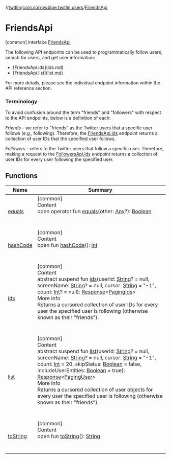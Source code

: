 //[twitlin](../../index.md)/[com.sorrowblue.twitlin.users](../index.md)/[FriendsApi](index.md)



# FriendsApi  
 [common] interface [FriendsApi](index.md)

The following API endpoints can be used to programmatically follow users, search for users, and get user information:

<ul><li>[FriendsApi.ids](ids.md)</li><li>[FriendsApi.list](list.md)</li></ul>

For more details, please see the individual endpoint information within the API reference section.



###  Terminology  


To avoid confusion around the term "friends" and "followers" with respect to the API endpoints, below is a definition of each:



*Friends* - we refer to "friends" as the Twitter users that a specific user follows (e.g., following). Therefore, the [FriendsApi.ids](ids.md) endpoint returns a collection of user IDs that the specified user follows.



*Followers* - refers to the Twitter users that follow a specific user. Therefore, making a request to the [FollowersApi.ids](../-followers-api/ids.md) endpoint returns a collection of user IDs for every user following the specified user.

   


## Functions  
  
|  Name|  Summary| 
|---|---|
| <a name="kotlin/Any/equals/#kotlin.Any?/PointingToDeclaration/"></a>[equals](../../com.sorrowblue.twitlin.v2.users/-users-api/-expansion/-companion/index.md#%5Bkotlin%2FAny%2Fequals%2F%23kotlin.Any%3F%2FPointingToDeclaration%2F%5D%2FFunctions%2F1930806739)| <a name="kotlin/Any/equals/#kotlin.Any?/PointingToDeclaration/"></a>[common]  <br>Content  <br>open operator fun [equals](../../com.sorrowblue.twitlin.v2.users/-users-api/-expansion/-companion/index.md#%5Bkotlin%2FAny%2Fequals%2F%23kotlin.Any%3F%2FPointingToDeclaration%2F%5D%2FFunctions%2F1930806739)(other: [Any](https://kotlinlang.org/api/latest/jvm/stdlib/kotlin/-any/index.html)?): [Boolean](https://kotlinlang.org/api/latest/jvm/stdlib/kotlin/-boolean/index.html)  <br><br><br>
| <a name="kotlin/Any/hashCode/#/PointingToDeclaration/"></a>[hashCode](../../com.sorrowblue.twitlin.v2.users/-users-api/-expansion/-companion/index.md#%5Bkotlin%2FAny%2FhashCode%2F%23%2FPointingToDeclaration%2F%5D%2FFunctions%2F1930806739)| <a name="kotlin/Any/hashCode/#/PointingToDeclaration/"></a>[common]  <br>Content  <br>open fun [hashCode](../../com.sorrowblue.twitlin.v2.users/-users-api/-expansion/-companion/index.md#%5Bkotlin%2FAny%2FhashCode%2F%23%2FPointingToDeclaration%2F%5D%2FFunctions%2F1930806739)(): [Int](https://kotlinlang.org/api/latest/jvm/stdlib/kotlin/-int/index.html)  <br><br><br>
| <a name="com.sorrowblue.twitlin.users/FriendsApi/ids/#kotlin.String?#kotlin.String?#kotlin.String#kotlin.Int?/PointingToDeclaration/"></a>[ids](ids.md)| <a name="com.sorrowblue.twitlin.users/FriendsApi/ids/#kotlin.String?#kotlin.String?#kotlin.String#kotlin.Int?/PointingToDeclaration/"></a>[common]  <br>Content  <br>abstract suspend fun [ids](ids.md)(userId: [String](https://kotlinlang.org/api/latest/jvm/stdlib/kotlin/-string/index.html)? = null, screenName: [String](https://kotlinlang.org/api/latest/jvm/stdlib/kotlin/-string/index.html)? = null, cursor: [String](https://kotlinlang.org/api/latest/jvm/stdlib/kotlin/-string/index.html) = "-1", count: [Int](https://kotlinlang.org/api/latest/jvm/stdlib/kotlin/-int/index.html)? = null): [Response](../../com.sorrowblue.twitlin.client/-response/index.md)<[PagingIds](../-paging-ids/index.md)>  <br>More info  <br>Returns a cursored collection of user IDs for every user the specified user is following (otherwise known as their "friends").  <br><br><br>
| <a name="com.sorrowblue.twitlin.users/FriendsApi/list/#kotlin.String?#kotlin.String?#kotlin.String#kotlin.Int#kotlin.Boolean#kotlin.Boolean/PointingToDeclaration/"></a>[list](list.md)| <a name="com.sorrowblue.twitlin.users/FriendsApi/list/#kotlin.String?#kotlin.String?#kotlin.String#kotlin.Int#kotlin.Boolean#kotlin.Boolean/PointingToDeclaration/"></a>[common]  <br>Content  <br>abstract suspend fun [list](list.md)(userId: [String](https://kotlinlang.org/api/latest/jvm/stdlib/kotlin/-string/index.html)? = null, screenName: [String](https://kotlinlang.org/api/latest/jvm/stdlib/kotlin/-string/index.html)? = null, cursor: [String](https://kotlinlang.org/api/latest/jvm/stdlib/kotlin/-string/index.html) = "-1", count: [Int](https://kotlinlang.org/api/latest/jvm/stdlib/kotlin/-int/index.html) = 20, skipStatus: [Boolean](https://kotlinlang.org/api/latest/jvm/stdlib/kotlin/-boolean/index.html) = false, includeUserEntities: [Boolean](https://kotlinlang.org/api/latest/jvm/stdlib/kotlin/-boolean/index.html) = true): [Response](../../com.sorrowblue.twitlin.client/-response/index.md)<[PagingUser](../-paging-user/index.md)>  <br>More info  <br>Returns a cursored collection of user objects for every user the specified user is following (otherwise known as their "friends").  <br><br><br>
| <a name="kotlin/Any/toString/#/PointingToDeclaration/"></a>[toString](../../com.sorrowblue.twitlin.v2.users/-users-api/-expansion/-companion/index.md#%5Bkotlin%2FAny%2FtoString%2F%23%2FPointingToDeclaration%2F%5D%2FFunctions%2F1930806739)| <a name="kotlin/Any/toString/#/PointingToDeclaration/"></a>[common]  <br>Content  <br>open fun [toString](../../com.sorrowblue.twitlin.v2.users/-users-api/-expansion/-companion/index.md#%5Bkotlin%2FAny%2FtoString%2F%23%2FPointingToDeclaration%2F%5D%2FFunctions%2F1930806739)(): [String](https://kotlinlang.org/api/latest/jvm/stdlib/kotlin/-string/index.html)  <br><br><br>

